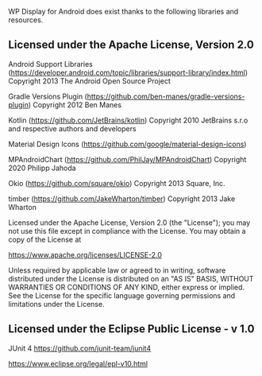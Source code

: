 WP Display for Android does exist thanks to the following libraries and resources.

Licensed under the Apache License, Version 2.0
----------------------------------------------

Android Support Libraries (https://developer.android.com/topic/libraries/support-library/index.html)
Copyright 2013 The Android Open Source Project

Gradle Versions Plugin (https://github.com/ben-manes/gradle-versions-plugin)
Copyright 2012 Ben Manes

Kotlin (https://github.com/JetBrains/kotlin)
Copyright 2010 JetBrains s.r.o and respective authors and developers

Material Design Icons (https://github.com/google/material-design-icons)

MPAndroidChart (https://github.com/PhilJay/MPAndroidChart)
Copyright 2020 Philipp Jahoda

Okio (https://github.com/square/okio)
Copyright 2013 Square, Inc.

timber (https://github.com/JakeWharton/timber)
Copyright 2013 Jake Wharton

Licensed under the Apache License, Version 2.0 (the "License");
you may not use this file except in compliance with the License.
You may obtain a copy of the License at

   https://www.apache.org/licenses/LICENSE-2.0

Unless required by applicable law or agreed to in writing, software
distributed under the License is distributed on an "AS IS" BASIS,
WITHOUT WARRANTIES OR CONDITIONS OF ANY KIND, either express or implied.
See the License for the specific language governing permissions and
limitations under the License.


Licensed under the Eclipse Public License - v 1.0
-------------------------------------------------

JUnit 4
https://github.com/junit-team/junit4

https://www.eclipse.org/legal/epl-v10.html
